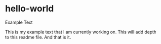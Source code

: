 # hello-world

Example Text

This is my example text that I am currently working on. 
This will add depth to this readme file. And that is it.
